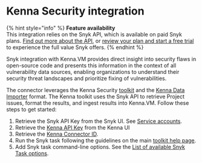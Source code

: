 # Kenna Security integration

{% hint style="info" %}
**Feature availability**\
This integration relies on the Snyk API, which is available on paid Snyk plans. [Find out more about the API](https://snyk.docs.apiary.io), or [review your plan and start a free trial](https://app.snyk.io/manage/billing) to experience the full value Snyk offers.
{% endhint %}

Snyk integration with Kenna.VM provides direct insight into security flaws in open-source code and presents this information in the context of all vulnerability data sources, enabling organizations to understand their security threat landscapes and prioritize fixing of vulnerabilities.

The connector leverages the Kenna Security [toolkit](https://github.com/KennaPublicSamples/toolkit) and the [Kenna Data Importer](https://help.kennasecurity.com/hc/en-us/articles/360026413111-Kenna-Data-Importer-JSON-Connector-) format. The Kenna toolkit uses the Snyk API to retrieve Project issues, format the results, and ingest results into Kenna.VM. Follow these steps to get started:

1. Retrieve the Snyk API Key from the Snyk UI. See [Service accounts](../../snyk-admin/service-accounts.md).
2. Retrieve the [Kenna API Key](https://help.kennasecurity.com/hc/en-us/articles/360029111331-API-Key-Generation-and-Permissions) from the Kenna UI
3. Retrieve the [Kenna Connector ID](https://help.kennasecurity.com/hc/en-us/articles/360026413111-Kenna-Data-Importer-JSON-Connector-).
4. Run the Snyk task following the guidelines on the main [toolkit help page](https://github.com/KennaPublicSamples/toolkit#calling-a-specific-task).
5. Add Snyk task command-line options. See the [List of available Snyk Task options](https://github.com/KennaSecurity/toolkit/tree/main/tasks/connectors/snyk\_v2).
